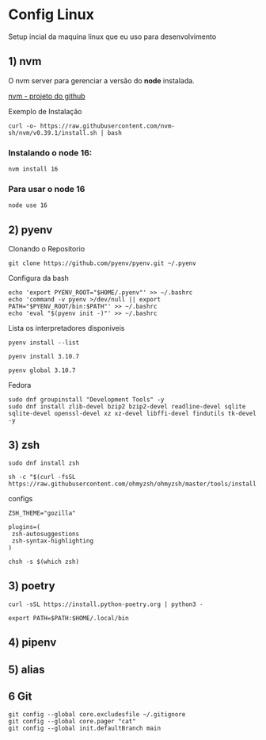 # Config Linux

Setup incial da maquina linux que eu uso para desenvolvimento

## 1) nvm

O nvm server para gerenciar a versão do **node** instalada.

[nvm - projeto do github](https://github.com/nvm-sh/nvm)

Exemplo de Instalação

```console
curl -o- https://raw.githubusercontent.com/nvm-sh/nvm/v0.39.1/install.sh | bash
```

### Instalando o node 16:

```console
nvm install 16
```

### Para usar o node 16

```console
node use 16
```

## 2) pyenv

Clonando o Repositorio

```
git clone https://github.com/pyenv/pyenv.git ~/.pyenv
```

Configura da bash

```console
echo 'export PYENV_ROOT="$HOME/.pyenv"' >> ~/.bashrc
echo 'command -v pyenv >/dev/null || export PATH="$PYENV_ROOT/bin:$PATH"' >> ~/.bashrc
echo 'eval "$(pyenv init -)"' >> ~/.bashrc
```

Lista os interpretadores disponiveis

```console
pyenv install --list
```

```console
pyenv install 3.10.7
```

```console
pyenv global 3.10.7
```

Fedora

```
sudo dnf groupinstall "Development Tools" -y
sudo dnf install zlib-devel bzip2 bzip2-devel readline-devel sqlite sqlite-devel openssl-devel xz xz-devel libffi-devel findutils tk-devel -y
```

## 3) zsh

```console
sudo dnf install zsh
```

```console
sh -c "$(curl -fsSL https://raw.githubusercontent.com/ohmyzsh/ohmyzsh/master/tools/install.sh)"
```

configs

```console
ZSH_THEME="gozilla"

plugins=(
 zsh-autosuggestions
 zsh-syntax-highlighting
)
```

```console
chsh -s $(which zsh)
```

## 3) poetry

```console
curl -sSL https://install.python-poetry.org | python3 -
```

```console
export PATH=$PATH:$HOME/.local/bin
```

## 4) pipenv

## 5) alias

## 6 Git

```console
git config --global core.excludesfile ~/.gitignore
git config --global core.pager "cat"
git config --global init.defaultBranch main
```
